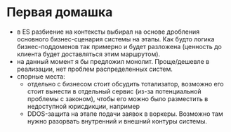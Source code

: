 # Первая домашка


- в ES разбиение на контексты выбирал на основе дробления основного бизнес-сценария системы на этапы. Как будто логика бизнес-поддоменов так примерно и будет разложена (ценность до клиента будет доставляться этим маршрутом).
- на данный момент я бы предложил монолит. Проще/дешевле в реализации, нет проблем распределенных систем.
- спорные места:
  - отдельно с бизнесом стоит обсудить тотализатор, возможно его стоит вынести в отдельный сервис (из-за потенциальной проблемы с законом), чтобы его можно было разместить в недоступной юрисдикции, например
  - DDOS-защита на этапе подачи заявок в воркеры. Возможно там нужно разорвать внутренний и внешний контуры системы.
